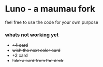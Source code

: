 # Luno - a maumau fork

feel free to use the code for your own purpose


### whats not working yet

* ~~+4 card~~
* ~~wish the next color card~~
* +2 card
* ~~take a card from the deck~~
